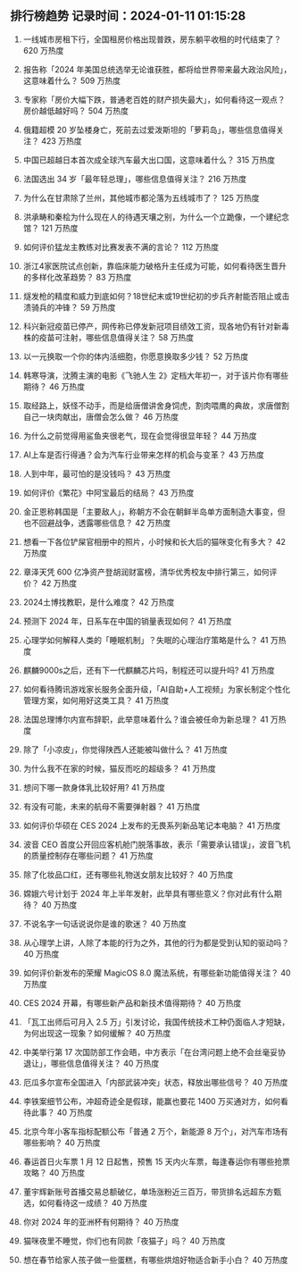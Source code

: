 
## 排行榜趋势 记录时间：2024-01-11 01:15:28
  
  1. 一线城市房租下行，全国租房价格出现普跌，房东躺平收租的时代结束了？ 620 万热度
    
  2. 报告称「2024 年美国总统选举无论谁获胜，都将给世界带来最大政治风险」，这意味着什么？ 509 万热度
    
  3. 专家称「房价大幅下跌，普通老百姓的财产损失最大」，如何看待这一观点？房价越低越好吗？ 504 万热度
    
  4. 俄籍超模 20 岁坠楼身亡，死前去过爱泼斯坦的「萝莉岛」，哪些信息值得关注？ 423 万热度
    
  5. 中国已超越日本首次成全球汽车最大出口国，这意味着什么？ 315 万热度
    
  6. 法国选出 34 岁「最年轻总理」，哪些信息值得关注？ 216 万热度
    
  7. 为什么在甘肃除了兰州，其他城市都沦落为五线城市了？ 125 万热度
    
  8. 洪承畴和秦桧为什么现在人的待遇天壤之别，为什么一个立跪像，一个建纪念馆？ 121 万热度
    
  9. 如何评价猛龙主教练对比赛发表不满的言论？ 112 万热度
    
  10. 浙江4家医院试点创新，靠临床能力破格升主任成为可能，如何看待医生晋升的多样化改革趋势？ 83 万热度
    
  11. 燧发枪的精度和威力到底如何？18世纪末或19世纪初的步兵齐射能否阻止或击溃骑兵的冲锋？ 59 万热度
    
  12. 科兴新冠疫苗已停产，网传称已停发新冠项目绩效工资，现各地仍有针对新毒株的疫苗可注射，哪些信息值得关注？ 58 万热度
    
  13. 以一元换取一个你的体内活细胞，你愿意换取多少钱？ 52 万热度
    
  14. 韩寒导演，沈腾主演的电影《飞驰人生 2》定档大年初一，对于该片你有哪些期待？ 46 万热度
    
  15. 取经路上，妖怪不动手，而是给唐僧讲舍身饲虎，割肉喂鹰的典故，求唐僧割自己一块肉献出，唐僧会怎么做？ 46 万热度
    
  16. 为什么之前觉得用鲨鱼夹很老气，现在会觉得很显年轻？ 44 万热度
    
  17. AI上车是否行得通？会为汽车行业带来怎样的机会与变革？ 43 万热度
    
  18. 人到中年，最可怕的是没钱吗？ 43 万热度
    
  19. 如何评价《繁花》中阿宝最后的结局？ 43 万热度
    
  20. 金正恩称韩国是「主要敌人」，称朝方不会在朝鲜半岛单方面制造大事变，但也不回避战争，透露哪些信息？ 42 万热度
    
  21. 想看一下各位铲屎官相册中的照片，小时候和长大后的猫咪变化有多大？ 42 万热度
    
  22. 章泽天凭 600 亿净资产登胡润财富榜，清华优秀校友中排行第三，如何评价？ 42 万热度
    
  23. 2024土博找教职，是什么难度？ 42 万热度
    
  24. 预测下 2024 年，日系车在中国的销量表现如何？ 41 万热度
    
  25. 心理学如何解释人类的「睡眠机制」？失眠的心理治疗策略是什么？ 41 万热度
    
  26. 麒麟9000s之后，还有下一代麒麟芯片吗，制程还可以提升吗? 41 万热度
    
  27. 如何看待腾讯游戏家长服务全面升级，「AI自助+人工视频」为家长制定个性化管理方案，如何用好这类工具？ 41 万热度
    
  28. 法国总理博尔内宣布辞职，此举意味着什么？谁会被任命为新总理？ 41 万热度
    
  29. 除了「小凉皮」，你觉得陕西人还能被叫做什么？ 41 万热度
    
  30. 为什么我不在家的时候，猫反而吃的超级多？ 41 万热度
    
  31. 想问下哪一款身体乳比较好用? 41 万热度
    
  32. 有没有可能，未来的航母不需要弹射器？ 41 万热度
    
  33. 如何评价华硕在 CES 2024 上发布的无畏系列新品笔记本电脑？ 41 万热度
    
  34. 波音 CEO 首度公开回应客机舱门脱落事故，表示「需要承认错误」，波音飞机的质量控制存在哪些问题？ 41 万热度
    
  35. 除了化妆品口红，还有哪些礼物送女朋友比较好？ 40 万热度
    
  36. 嫦娥六号计划于 2024 年上半年发射，此举具有哪些意义？你对此有什么期待？ 40 万热度
    
  37. 不说名字一句话说说你是谁的歌迷？ 40 万热度
    
  38. 从心理学上讲，人除了本能的行为之外，其他的行为都是受到认知的驱动吗？ 40 万热度
    
  39. 如何评价新发布的荣耀 MagicOS 8.0 魔法系统，有哪些新功能值得关注？ 40 万热度
    
  40. CES 2024 开幕，有哪些新产品和新技术值得期待？ 40 万热度
    
  41. 「瓦工出师后可月入 2.5 万」引发讨论，我国传统技术工种仍面临人才短缺，为何出现这一现象？如何缓解？ 40 万热度
    
  42. 中美举行第 17 次国防部工作会晤，中方表示「在台湾问题上绝不会丝毫妥协退让」，哪些信息值得关注？ 40 万热度
    
  43. 厄瓜多尔宣布全国进入「内部武装冲突」状态，释放出哪些信号？ 40 万热度
    
  44. 李铁案细节公布，冲超奇迹全是假球，能赢也要花 1400 万买通对方，如何看待此事？ 40 万热度
    
  45. 北京今年小客车指标配额公布「普通 2 万个，新能源 8 万个」，对汽车市场有哪些影响？ 40 万热度
    
  46. 春运首日火车票 1 月 12 日起售，预售 15 天内火车票，每逢春运你有哪些抢票攻略？ 40 万热度
    
  47. 董宇辉新账号首播交易总额破亿，单场涨粉近三百万，带货排名远超东方甄选，如何看待这一成绩？ 40 万热度
    
  48. 你对 2024 年的亚洲杯有何期待？ 40 万热度
    
  49. 猫咪夜里不睡觉，你们也有同款「夜猫子」吗？ 40 万热度
    
  50. 想在春节给家人孩子做一些蛋糕，有哪些烘焙好物适合新手小白？ 40 万热度
    